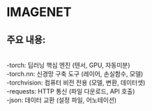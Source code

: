 # IMAGENET

## 주요 내용:
<br>-torch: 딥러닝 핵심 엔진 (텐서, GPU, 자동미분)
<br>-torch.nn: 신경망 구축 도구 (레이어, 손실함수, 모델)
<br>-torchvision: 컴퓨터 비전 전용 (모델, 변환, 데이터셋)
<br>-requests: HTTP 통신 (파일 다운로드, API 호출)
<br>-json: 데이터 교환 (설정 파일, 어노테이션)
